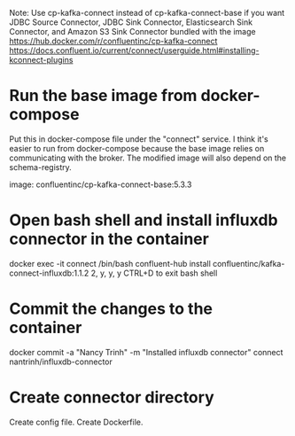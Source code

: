Note: Use cp-kafka-connect instead of cp-kafka-connect-base if you want JDBC Source Connector, JDBC Sink Connector, Elasticsearch Sink Connector,
and Amazon S3 Sink Connector bundled with the image
https://hub.docker.com/r/confluentinc/cp-kafka-connect
https://docs.confluent.io/current/connect/userguide.html#installing-kconnect-plugins

# Run the base image from docker-compose
Put this in docker-compose file under the "connect" service.
I think it's easier to run from docker-compose because the base image relies on communicating with the broker. The modified image will also depend on the schema-registry.

image: confluentinc/cp-kafka-connect-base:5.3.3

# Open bash shell and install influxdb connector in the container
docker exec -it connect /bin/bash
confluent-hub install confluentinc/kafka-connect-influxdb:1.1.2
2, y, y, y
CTRL+D to exit bash shell

# Commit the changes to the container
docker commit  -a "Nancy Trinh" -m "Installed influxdb connector" connect nantrinh/influxdb-connector 

# Create connector directory
Create config file.
Create Dockerfile.
